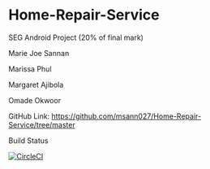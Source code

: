 # Home-Repair-Service


SEG Android Project (20% of final mark)



Marie Joe Sannan 

Marissa Phul

Margaret Ajibola

Omade Okwoor



GitHub Link: https://github.com/msann027/Home-Repair-Service/tree/master



Build Status

[![CircleCI](https://circleci.com/gh/msann027/Home-Repair-Service.svg?style=svg)](https://circleci.com/gh/msann027/Home-Repair-Service)
